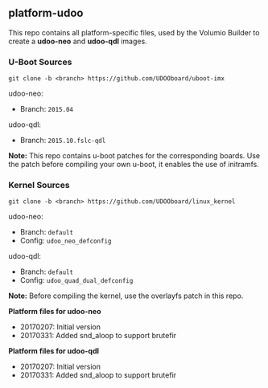 ## platform-udoo

This repo contains all platform-specific files, used by the Volumio Builder to create a **udoo-neo** and **udoo-qdl** images.

### U-Boot Sources

`git clone -b <branch> https://github.com/UDOOboard/uboot-imx`

udoo-neo:

* Branch: `2015.04`

udoo-qdl:

* Branch: `2015.10.fslc-qdl`

**Note:** This repo contains u-boot patches for the corresponding boards. 
Use the patch before compiling your own u-boot, it enables the use of initramfs.

### Kernel Sources

`git clone -b <branch> https://github.com/UDOOboard/linux_kernel`

udoo-neo:

* Branch: `default`
* Config: `udoo_neo_defconfig`

udoo-qdl:

* Branch: `default`
* Config: `udoo_quad_dual_defconfig`

**Note:** Before compiling the kernel, use the overlayfs patch in this repo. 

**Platform files for udoo-neo**
- 20170207: Initial version
- 20170331: Added snd_aloop to support brutefir

**Platform files for udoo-qdl**
- 20170207: Initial version
- 20170331: Added snd_aloop to support brutefir
